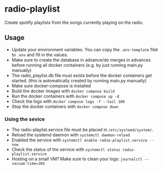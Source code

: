 # radio-playlist
Create spotify playlists from the songs currently playing on the radio.

## Usage
- Update your environment variables. You can copy the `.env-template` filet to `.env` and fill in the values.
- Make sure to create the database in advance/do merges in advances before running all docker containers (e.g. by just running main.py manually)
- The radio_playlist.db file must exists before the docker containers get started. (this is automatically created by running main.py manually)
- Make sure docker-compose is installed
- Build the docker images with `docker compose build`
- Run the docker containers with `docker compose up -d`
- Check the logs with `docker compose logs -f --tail 100`
- Stop the docker containers with `docker compose down`


### Using the sevice
- The radio-playlist.service file must be placed in `/etc/systemd/system/`.
- Reload the systemd daemon with `systemctl daemon-reload`
- Enabled the service with `systemctl enable radio-playlist.service --now`
- Check the status of the service with `systemctl status radio-playlist.service`
- Hosting on a small VM? Make sure to clean your logs: `journalctl --vacuum-time=10d`